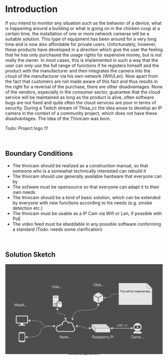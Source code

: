 # Introduction

If you intend to monitor any situation such as the behavior of a device, what is happening around a building or what is going on in the chicken coop at a certain time, the installation of one or more network cameras will be a suitable solution. This type of equipment has been around for a very long time and is now also affordable for private users. Unfortunately, however, these products have developed in a direction which give the user the feeling that he has only purchased the usage rights for expensive money, but is not really the owner. In most cases, this is implemented in such a way that the user can only use the full range of functions if he registers himself and the product with the manufacturer and then integrates the camera into the cloud of the manufacturer via his own network (Wifi/Lan). Now apart from the fact that customers are not made aware of this fact and thus results in the right for a reversal of the purchase, there are other disadvantages. None of the vendors, especially in the consumer sector, guarantee that the cloud service will be maintained as long as the product is alive, often software bugs are not fixed and quite often the cloud services are poor in terms of security. During a Twitch stream of Thisa_cc the idea arose to develop an IP camera in the context of a community project, which does not have these disadvantages. The idea of the Thivicam was born.


Todo: Project logo !!!

</br>

## Boundary Conditions

* The thivicam should be realized as a construction manual, so that someone who is a somewhat technically interested can rebuild it
* The thivicam should use generally available hardware that everyone can by
* The sofware must be opensource so that everyone can adapt it to their own needs
* The thivicam should be a kind of basic solution, which can be extended by everyone with new functions according to his needs (e.g. smoke detection etc.)
* The thivicam must be usable as a IP Cam via Wifi or Lan, if possible with PoE
* The video feed must be ebeddable in any possible software conforming a standard (Todo: needs some clarification)

</br>

## Solution Sketch


![](images/solutionsketch.svg)



